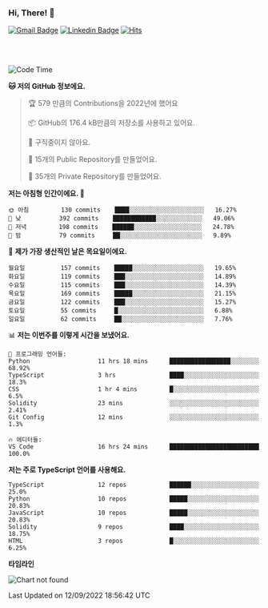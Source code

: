 ### Hi, There! 👋


[![Gmail Badge](https://img.shields.io/badge/-725psh@gmail.com-c14438?style=flat&logo=Gmail&logoColor=white&link=mailto:725psh@gmail.com)](mailto:725psh@gmail.com) 
[![Linkedin Badge](https://img.shields.io/badge/-soohanpark-0072b1?style=flat&logo=Linkedin&logoColor=white&link=https://www.linkedin.com/in/soohanpark/)](https://www.linkedin.com/in/soohanpark/) 
[![Hits](https://hits.seeyoufarm.com/api/count/incr/badge.svg?url=https%3A%2F%2Fgithub.com%2FSoohan-Park&count_bg=%23000000&title_bg=%23828282&icon=gradle.svg&icon_color=%23FFFFFF&title=Visited&edge_flat=false)](https://hits.seeyoufarm.com)  

<br />
<br />

<!--START_SECTION:waka-->
![Code Time](http://img.shields.io/badge/Code%20Time-260%20hrs%2020%20mins-blue)

**🐱 저의 GitHub 정보에요.** 

> 🏆 579 만큼의 Contributions을 2022년에 했어요
 > 
> 📦 GitHub의 176.4 kB만큼의 저장소를 사용하고 있어요. 
 > 
> 🚫 구직중이지 않아요.
 > 
> 📜 15개의 Public Repository를 만들었어요. 
 > 
> 🔑 35개의 Private Repository를 만들었어요.  
 > 
**저는 아침형 인간이에요. 🐤** 

```text
🌞 아침         130 commits    ████░░░░░░░░░░░░░░░░░░░░░   16.27% 
🌆 낮　         392 commits    ████████████░░░░░░░░░░░░░   49.06% 
🌃 저녁         198 commits    ██████░░░░░░░░░░░░░░░░░░░   24.78% 
🌙 밤　         79 commits     ██░░░░░░░░░░░░░░░░░░░░░░░   9.89%

```
📅 **제가 가장 생산적인 날은 목요일이에요.** 

```text
월요일          157 commits    █████░░░░░░░░░░░░░░░░░░░░   19.65% 
화요일          119 commits    ███░░░░░░░░░░░░░░░░░░░░░░   14.89% 
수요일          115 commits    ███░░░░░░░░░░░░░░░░░░░░░░   14.39% 
목요일          169 commits    █████░░░░░░░░░░░░░░░░░░░░   21.15% 
금요일          122 commits    ███░░░░░░░░░░░░░░░░░░░░░░   15.27% 
토요일          55 commits     █░░░░░░░░░░░░░░░░░░░░░░░░   6.88% 
일요일          62 commits     ██░░░░░░░░░░░░░░░░░░░░░░░   7.76%

```


📊 **저는 이번주를 이렇게 시간을 보냈어요.** 

```text
💬 프로그래밍 언어들: 
Python                   11 hrs 18 mins      █████████████████░░░░░░░░   68.92% 
TypeScript               3 hrs               ████░░░░░░░░░░░░░░░░░░░░░   18.3% 
CSS                      1 hr 4 mins         █░░░░░░░░░░░░░░░░░░░░░░░░   6.5% 
Solidity                 23 mins             ░░░░░░░░░░░░░░░░░░░░░░░░░   2.41% 
Git Config               12 mins             ░░░░░░░░░░░░░░░░░░░░░░░░░   1.3%

🔥 에디터들: 
VS Code                  16 hrs 24 mins      █████████████████████████   100.0%

```

**저는 주로 TypeScript 언어를 사용해요.** 

```text
TypeScript               12 repos            ██████░░░░░░░░░░░░░░░░░░░   25.0% 
Python                   10 repos            █████░░░░░░░░░░░░░░░░░░░░   20.83% 
JavaScript               10 repos            █████░░░░░░░░░░░░░░░░░░░░   20.83% 
Solidity                 9 repos             ████░░░░░░░░░░░░░░░░░░░░░   18.75% 
HTML                     3 repos             █░░░░░░░░░░░░░░░░░░░░░░░░   6.25%

```


**타임라인**

![Chart not found](https://raw.githubusercontent.com/Soohan-Park/Soohan-Park/master/charts/bar_graph.png) 


 Last Updated on 12/09/2022 18:56:42 UTC
<!--END_SECTION:waka-->
